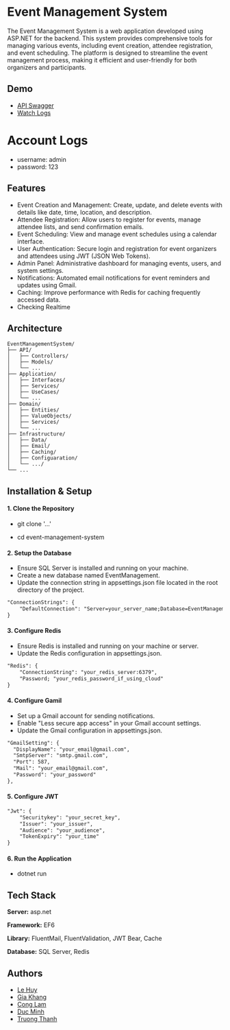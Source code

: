
# Event Management System

The Event Management System is a web application developed using ASP.NET for the backend. This system provides comprehensive tools for managing various events, including event creation, attendee registration, and event scheduling. The platform is designed to streamline the event management process, making it efficient and user-friendly for both organizers and participants.


## Demo

- [API Swagger](https://fpt-event-management.azurewebsites.net/swagger/index.html)
- [Watch Logs](https://fpt-event-management.azurewebsites.net/watchdog)

# Account Logs
- username: admin
- password: 123


## Features

- Event Creation and Management: Create, update, and delete events with details like date, time, location, and description.
- Attendee Registration: Allow users to register for events, manage attendee lists, and send confirmation emails.
- Event Scheduling: View and manage event schedules using a calendar interface.
- User Authentication: Secure login and registration for event organizers and attendees using JWT (JSON Web Tokens).
- Admin Panel: Administrative dashboard for managing events, users, and system settings.
- Notifications: Automated email notifications for event reminders and updates using Gmail.
- Caching: Improve performance with Redis for caching frequently accessed data.
- Checking Realtime

## Architecture

````
EventManagementSystem/
├── API/
│   ├── Controllers/
│   ├── Models/
│   └── ...
├── Application/
│   ├── Interfaces/
│   ├── Services/
│   ├── UseCases/
│   └── ...
├── Domain/
│   ├── Entities/
│   ├── ValueObjects/
│   ├── Services/
│   └── ...
├── Infrastructure/
│   ├── Data/
│   ├── Email/
│   ├── Caching/
│   ├── Configuaration/
│   └── .../
└── ...
````
## Installation & Setup

#### 1. Clone the Repository

- git clone '...'

- cd event-management-system

#### 2. Setup the Database
- Ensure SQL Server is installed and running on your machine.
- Create a new database named EventManagement.
- Update the connection string in appsettings.json file located in the root directory of the project.

```html
"ConnectionStrings": {
    "DefaultConnection": "Server=your_server_name;Database=EventManagementDB;Trusted_Connection=True;"
}
```

#### 3. Configure Redis

- Ensure Redis is installed and running on your machine or server.
- Update the Redis configuration in appsettings.json.

```html
"Redis": {
    "ConnectionString": "your_redis_server:6379",
    "Password; "your_redis_password_if_using_cloud"
}

```

#### 4. Configure Gamil

- Set up a Gmail account for sending notifications.
- Enable "Less secure app access" in your Gmail account settings.
- Update the Gmail configuration in appsettings.json.


```html
"GmailSetting": {
  "DisplayName": "your_email@gmail.com",
  "SmtpServer": "smtp.gmail.com",
  "Port": 587,
  "Mail": "your_email@gmail.com",
  "Password": "your_password"
},

```

#### 5. Configure JWT

```html
"Jwt": {
    "Securitykey": "your_secret_key",
    "Issuer": "your_issuer",
    "Audience": "your_audience",
    "TokenExpiry": "your_time"
}
```

#### 6. Run the Application

- dotnet run

## Tech Stack

**Server:** asp.net

**Framework:** EF6

**Library:** FluentMail, FluentValidation, JWT Bear, Cache

**Database:** SQL Server, Redis

## Authors

- [Le Huy](https://github.com/MaxH2k3)
- [Gia Khang](https://github.com/giakhang3005)
- [Cong Lam](https://github.com/CongLam1806)
- [Duc Minh](https://github.com/Minhduc027)
- [Truong Thanh](https://github.com/truongthanhvu2337)
